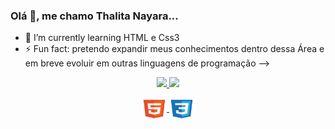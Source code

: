 ### Olá 👋, me chamo Thalita Nayara...
- 🌱 I’m currently learning HTML e Css3
- ⚡ Fun fact: pretendo expandir meus conhecimentos dentro dessa Área e em breve evoluir em outras linguagens de programação
-->
<div align="center">
  <a href="https://github.com/Thalitanayara">
  <img height="180em" src="https://github-readme-stats.vercel.app/api?username=Thalitanayara&show_icons=true&theme=dracula&include_all_commits=true&count_private=true"/>
  <img height="180em" src="https://github-readme-stats.vercel.app/api/top-langs/?username=Thalitanayara&layout=compact&langs_count=7&theme=dracula"/>
<div style="display: inline_block"><br>
  
  <img align="center"  height="30" width="40" src="https://raw.githubusercontent.com/devicons/devicon/master/icons/html5/html5-original.svg">
  <img align="center"  height="30" width="40" src="https://raw.githubusercontent.com/devicons/devicon/master/icons/css3/css3-original.svg">
 
</div>
    
    
